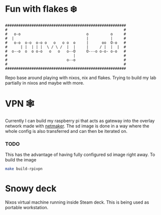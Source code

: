 # Fun with flakes ❄️
```
#######################################################
#                                                     #
#   o-o                              o          o     #
#  |                                 |          |     #
#   o-o  o-o  o-o o   o   o o  o     |      oo  O-o   #
#      | |  | | |  \ / \ /  |  |     |     / |  |  |  #
#  o--o  o  o o-o   o   o   o--O     O---o o-o- o-o   #
#                              |                      #
#                           o--o                      #
#                                                     #
#######################################################
```

Repo base around playing with nixos, nix and flakes. Trying to build my lab partially in nixos and maybe with more.

# VPN 🕸️
Currently I can build my raspberry pi that acts as gateway into the overlay network made with [netmaker](https://github.com/gravitl/netmaker).
The sd image is done in a way where the whole config is also transferred and can then be iterated on.
### TODO
This has the advantage of having fully configured sd image right away.
To build the image
```bash
make build-rpivpn
```

# Snowy deck
Nixos virtual machine running inside Steam deck. This is being used as portable workstation.
